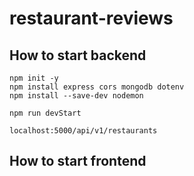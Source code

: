 # restaurant-reviews
## How to start backend
```
npm init -y
npm install express cors mongodb dotenv
npm install --save-dev nodemon
```

```
npm run devStart

localhost:5000/api/v1/restaurants
```

## How to start frontend
```
```
